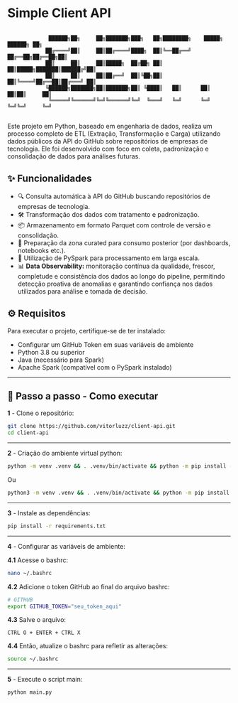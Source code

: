 # Simple Client API

```

             ██████╗██╗     ██╗███████╗███╗   ██╗████████╗    █████╗ ██████╗ ██╗
            ██╔════╝██║     ██║██╔════╝████╗  ██║╚══██╔══╝   ██╔══██╗██╔══██╗██║
            ██║     ██║     ██║█████╗  ██╔██╗ ██║   ██║█████╗███████║██████╔╝██║
            ██║     ██║     ██║██╔══╝  ██║╚██╗██║   ██║╚════╝██╔══██║██╔═══╝ ██║
            ╚██████╗███████╗██║███████╗██║ ╚████║   ██║      ██║  ██║██║     ██║
             ╚═════╝╚══════╝╚═╝╚══════╝╚═╝  ╚═══╝   ╚═╝      ╚═╝  ╚═╝╚═╝     ╚═╝


```

Este projeto em Python, baseado em engenharia de dados, realiza um processo completo de ETL (Extração, Transformação e Carga) utilizando dados públicos da API do GitHub sobre repositórios de empresas de tecnologia. Ele foi desenvolvido com foco em coleta, padronização e consolidação de dados para análises futuras.

## ✨ Funcionalidades

- 🔍 Consulta automática à API do GitHub buscando repositórios de empresas de tecnologia.
- 🛠️ Transformação dos dados com tratamento e padronização.
- 📦 Armazenamento em formato Parquet com controle de versão e consolidação.
- 🧪 Preparação da zona curated para consumo posterior (por dashboards, notebooks etc.).
- 🧠 Utilização de PySpark para processamento em larga escala.
- 📊 **Data Observability:** monitoração contínua da qualidade, frescor, completude e consistência dos dados ao longo do pipeline, permitindo detecção proativa de anomalias e garantindo confiança nos dados utilizados para análise e tomada de decisão.

## ⚙️ Requisitos

Para executar o projeto, certifique-se de ter instalado:

- Configurar um GitHub Token em suas variáveis de ambiente
- Python 3.8 ou superior
- Java (necessário para Spark)
- Apache Spark (compatível com o PySpark instalado)

---

## 🚀 Passo a passo - Como executar

**1** - Clone o repositório:

```bash
git clone https://github.com/vitorluzz/client-api.git
cd client-api
```

---

**2** - Criação do ambiente virtual python:

```bash
python -m venv .venv && . .venv/bin/activate && python -m pip install --upgrade pip
```

Ou

```bash
python3 -m venv .venv && . .venv/bin/activate && python -m pip install --upgrade pip
```

---

**3** - Instale as dependências:

```bash
pip install -r requirements.txt
```

---

**4** - Configurar as variáveis de ambiente:

**4.1** Acesse o bashrc:
```bash
nano ~/.bashrc
```

**4.2** Adicione o token GitHub ao final do arquivo bashrc:
```bash
# GITHUB
export GITHUB_TOKEN="seu_token_aqui"
```

**4.3** Salve o arquivo: 
```
CTRL O + ENTER + CTRL X
```

**4.4** Então, atualize o bashrc para refletir as alterações:
```bash
source ~/.bashrc
```

---

**5** - Execute o script main:

```bash
python main.py
```

